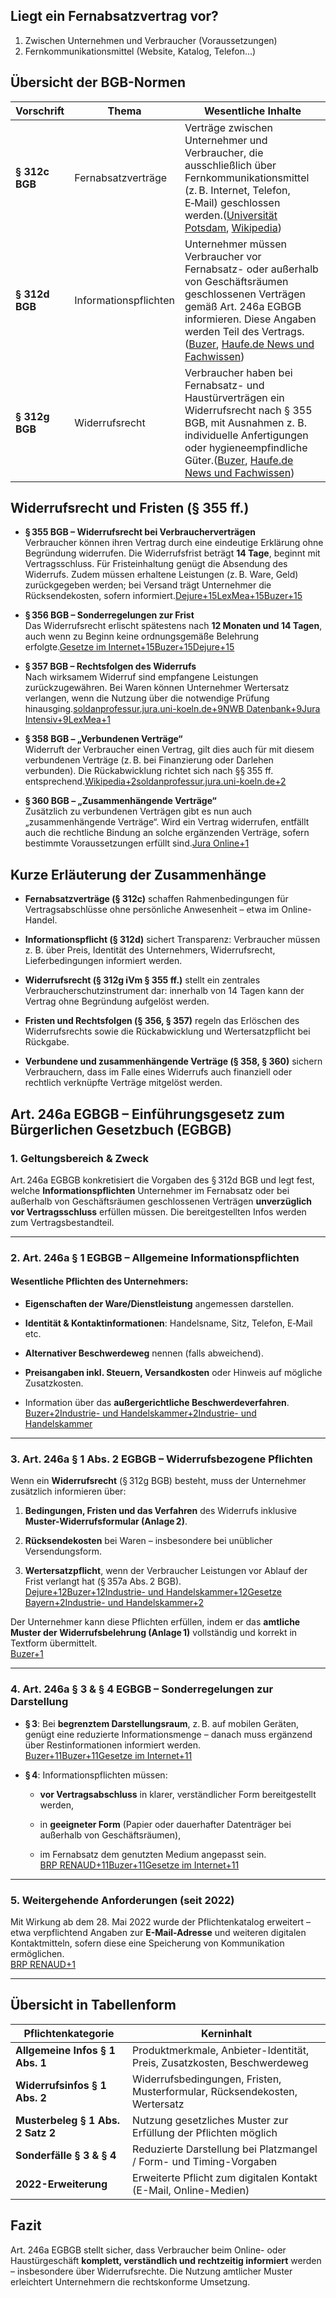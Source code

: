## Liegt ein Fernabsatzvertrag vor?

1. Zwischen Unternehmen und Verbraucher (Voraussetzungen)
2. Fernkommunikationsmittel (Website, Katalog, Telefon...)

## Übersicht der BGB-Normen

|Vorschrift|Thema|Wesentliche Inhalte|
|---|---|---|
|**§ 312c BGB**|Fernabsatzverträge|Verträge zwischen Unternehmer und Verbraucher, die ausschließlich über Fernkommunikationsmittel (z. B. Internet, Telefon, E‑Mail) geschlossen werden.([Universität Potsdam](https://www.uni-potsdam.de/de/rechtskunde-online/rechtsgebiete/zivilrecht/widerruf?utm_source=chatgpt.com "Widerrufsrecht und Verbraucherverträge, §§ 312 ff. BGB"), [Wikipedia](https://de.wikipedia.org/wiki/Fernabsatzrecht?utm_source=chatgpt.com "Fernabsatzrecht"))|
|**§ 312d BGB**|Informationspflichten|Unternehmer müssen Verbraucher vor Fernabsatz- oder außerhalb von Geschäftsräumen geschlossenen Verträgen gemäß Art. 246a EGBGB informieren. Diese Angaben werden Teil des Vertrags.([Buzer](https://www.buzer.de/312d_BGB.htm?utm_source=chatgpt.com "§ 312d BGB Informationspflichten Bürgerliches Gesetzbuch"), [Haufe.de News und Fachwissen](https://www.haufe.de/id/beitrag/27-kaufrecht-aa-vorvertragliche-informationspflichten-nach-312d-abs1bgb-HI14746494.html?utm_source=chatgpt.com "§ 27 Kaufrecht / aa) Vorvertragliche Informationspflichten nach ..."))|
|**§ 312g BGB**|Widerrufsrecht|Verbraucher haben bei Fernabsatz- und Haustürverträgen ein Widerrufsrecht nach § 355 BGB, mit Ausnahmen z. B. individuelle Anfertigungen oder hygieneempfindliche Güter.([Buzer](https://www.buzer.de/312g_BGB.htm?utm_source=chatgpt.com "§ 312g BGB Widerrufsrecht Bürgerliches Gesetzbuch"), [Haufe.de News und Fachwissen](https://www.haufe.de/id/kommentar/pruettingwegenweinreich-bgb-kommentar-bgb-312g-bgb-widerrufsrecht-HI16550793.html?utm_source=chatgpt.com "Prütting/Wegen/Weinreich, BGB - Kommentar, BGB § 312g BGB"))|
## Widerrufsrecht und Fristen (§ 355 ff.)

- **§ 355 BGB – Widerrufsrecht bei Verbraucherverträgen**  
    Verbraucher können ihren Vertrag durch eine eindeutige Erklärung ohne Begründung widerrufen. Die Widerrufsfrist beträgt **14 Tage**, beginnt mit Vertragsschluss. Für Fristeinhaltung genügt die Absendung des Widerrufs. Zudem müssen erhaltene Leistungen (z. B. Ware, Geld) zurückgegeben werden; bei Versand trägt Unternehmer die Rücksendekosten, sofern informiert.[Dejure+15LexMea+15Buzer+15](https://lexmea.de/de/gesetz/bgb/355?utm_source=chatgpt.com)
    
- **§ 356 BGB – Sonderregelungen zur Frist**  
    Das Widerrufsrecht erlischt spätestens nach **12 Monaten und 14 Tagen**, auch wenn zu Beginn keine ordnungsgemäße Belehrung erfolgte.[Gesetze im Internet+15Buzer+15Dejure+15](https://www.buzer.de/355_BGB.htm?utm_source=chatgpt.com)
    
- **§ 357 BGB – Rechtsfolgen des Widerrufs**  
    Nach wirksamem Widerruf sind empfangene Leistungen zurückzugewähren. Bei Waren können Unternehmer Wertersatz verlangen, wenn die Nutzung über die notwendige Prüfung hinausging.[soldanprofessur.jura.uni-koeln.de+9NWB Datenbank+9Jura Intensiv+9](https://datenbank.nwb.de/Dokument/79084_312d/?utm_source=chatgpt.com)[LexMea+1](https://lexmea.de/de/gesetz/bgb/355?utm_source=chatgpt.com)
    
- **§ 358 BGB – „Verbundenen Verträge“**  
    Widerruft der Verbraucher einen Vertrag, gilt dies auch für mit diesem verbundenen Verträge (z. B. bei Finanzierung oder Darlehen verbunden). Die Rückabwicklung richtet sich nach §§ 355 ff. entsprechend.[Wikipedia+2soldanprofessur.jura.uni-koeln.de+2](https://de.wikipedia.org/wiki/Verbundener_Vertrag?utm_source=chatgpt.com)
    
- **§ 360 BGB – „Zusammenhängende Verträge“**  
    Zusätzlich zu verbundenen Verträgen gibt es nun auch „zusammenhängende Verträge“. Wird ein Vertrag widerrufen, entfällt auch die rechtliche Bindung an solche ergänzenden Verträge, sofern bestimmte Voraussetzungen erfüllt sind.[Jura Online+1](https://jura-online.de/blog/2014/07/24/das-neue-widerrufsrecht/?utm_source=chatgpt.com)

## Kurze Erläuterung der Zusammenhänge

- **Fernabsatzverträge (§ 312c)** schaffen Rahmenbedingungen für Vertragsabschlüsse ohne persönliche Anwesenheit – etwa im Online-Handel.
    
- **Informationspflicht (§ 312d)** sichert Transparenz: Verbraucher müssen z. B. über Preis, Identität des Unternehmers, Widerrufsrecht, Lieferbedingungen informiert werden.
    
- **Widerrufsrecht (§ 312g iVm § 355 ff.)** stellt ein zentrales Verbraucherschutzinstrument dar: innerhalb von 14 Tagen kann der Vertrag ohne Begründung aufgelöst werden.
    
- **Fristen und Rechtsfolgen (§ 356, § 357)** regeln das Erlöschen des Widerrufsrechts sowie die Rückabwicklung und Wertersatzpflicht bei Rückgabe.
    
- **Verbundene und zusammenhängende Verträge (§ 358, § 360)** sichern Verbrauchern, dass im Falle eines Widerrufs auch finanziell oder rechtlich verknüpfte Verträge mitgelöst werden.

## Art. 246a EGBGB – Einführungsgesetz zum Bürgerlichen Gesetzbuch (EGBGB)

### 1. **Geltungsbereich & Zweck**

Art. 246a EGBGB konkretisiert die Vorgaben des § 312d BGB und legt fest, welche **Informationspflichten** Unternehmer im Fernabsatz oder bei außerhalb von Geschäftsräumen geschlossenen Verträgen **unverzüglich vor Vertragsschluss** erfüllen müssen. Die bereitgestellten Infos werden zum Vertragsbestandteil.

---
### 2. **Art. 246a § 1 EGBGB – Allgemeine Informationspflichten**

#### Wesentliche Pflichten des Unternehmers:

- **Eigenschaften der Ware/Dienstleistung** angemessen darstellen.
    
- **Identität & Kontaktinformationen**: Handelsname, Sitz, Telefon, E‑Mail etc.
    
- **Alternativer Beschwerdeweg** nennen (falls abweichend).
    
- **Preisangaben inkl. Steuern, Versandkosten** oder Hinweis auf mögliche Zusatzkosten.
    
- Information über das **außergerichtliche Beschwerdeverfahren**.  
    [Buzer+2Industrie- und Handelskammer+2](https://www.buzer.de/246a_EGBGB.htm?utm_source=chatgpt.com)[Industrie- und Handelskammer](https://www.ihk.de/rostock/recht-und-steuern/allgemeine-rechtsfragen/internetrecht/fernabsatzpflichten-2642212?utm_source=chatgpt.com)
    

---

### 3. **Art. 246a § 1 Abs. 2 EGBGB – Widerrufsbezogene Pflichten**

Wenn ein **Widerrufsrecht** (§ 312g BGB) besteht, muss der Unternehmer zusätzlich informieren über:

1. **Bedingungen, Fristen und das Verfahren** des Widerrufs inklusive **Muster-Widerrufsformular (Anlage 2)**.
    
2. **Rücksendekosten** bei Waren – insbesondere bei unüblicher Versendungsform.
    
3. **Wertersatzpflicht**, wenn der Verbraucher Leistungen vor Ablauf der Frist verlangt hat (§ 357a Abs. 2 BGB).  
    [Dejure+12Buzer+12Industrie- und Handelskammer+12](https://www.buzer.de/246a_EGBGB.htm?utm_source=chatgpt.com)[Gesetze Bayern+2Industrie- und Handelskammer+2](https://www.gesetze-bayern.de/Content/Document/Y-300-Z-BECKRS-B-2024-N-19994?hl=true&utm_source=chatgpt.com)
    

Der Unternehmer kann diese Pflichten erfüllen, indem er das **amtliche Muster der Widerrufsbelehrung (Anlage 1)** vollständig und korrekt in Textform übermittelt.  
[Buzer+1](https://www.buzer.de/Anlage_1_EGBGB.htm?utm_source=chatgpt.com)

---

### 4. **Art. 246a § 3 & § 4 EGBGB – Sonderregelungen zur Darstellung**

- **§ 3**: Bei **begrenztem Darstellungsraum**, z. B. auf mobilen Geräten, genügt eine reduzierte Informationsmenge – danach muss ergänzend über Restinformationen informiert werden.  
    [Buzer+11Buzer+11Gesetze im Internet+11](https://www.buzer.de/246a_EGBGB.htm?utm_source=chatgpt.com)
    
- **§ 4**: Informationspflichten müssen:
    
    - **vor Vertragsabschluss** in klarer, verständlicher Form bereitgestellt werden,
        
    - in **geeigneter Form** (Papier oder dauerhafter Datenträger bei außerhalb von Geschäftsräumen),
        
    - im Fernabsatz dem genutzten Medium angepasst sein.  
        [BRP RENAUD+11Buzer+11Gesetze im Internet+11](https://www.buzer.de/246a_EGBGB.htm?utm_source=chatgpt.com)
        

---

### 5. **Weitergehende Anforderungen (seit 2022)**

Mit Wirkung ab dem 28. Mai 2022 wurde der Pflichtenkatalog erweitert – etwa verpflichtend Angaben zur **E-Mail-Adresse** und weiteren digitalen Kontaktmitteln, sofern diese eine Speicherung von Kommunikation ermöglichen.  
[BRP RENAUD+1](https://brp.de/wissen/newsletterdetail/verschaerfung-des-verbraucherschutzrechts-mit-weitreichenden-folgen/?utm_source=chatgpt.com)

---

## Übersicht in Tabellenform

|**Pflichtenkategorie**|**Kerninhalt**|
|---|---|
|**Allgemeine Infos § 1 Abs. 1**|Produktmerkmale, Anbieter-Identität, Preis, Zusatzkosten, Beschwerdeweg|
|**Widerrufsinfos § 1 Abs. 2**|Widerrufsbedingungen, Fristen, Musterformular, Rücksendekosten, Wertersatz|
|**Musterbeleg § 1 Abs. 2 Satz 2**|Nutzung gesetzliches Muster zur Erfüllung der Pflichten möglich|
|**Sonderfälle § 3 & § 4**|Reduzierte Darstellung bei Platzmangel / Form- und Timing-Vorgaben|
|**2022-Erweiterung**|Erweiterte Pflicht zum digitalen Kontakt (E-Mail, Online-Medien)|

## Fazit

Art. 246a EGBGB stellt sicher, dass Verbraucher beim Online- oder Haustürgeschäft **komplett, verständlich und rechtzeitig informiert** werden – insbesondere über Widerrufsrechte. Die Nutzung amtlicher Muster erleichtert Unternehmern die rechtskonforme Umsetzung.